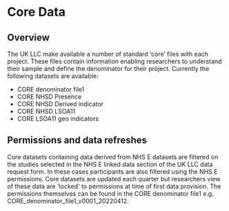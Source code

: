 # Core Data
## Overview
The UK LLC make available a number of standard ‘core’ files with each project. These files contain information enabling researchers to understand their sample and define the denominator for their project. Currently the following datasets are available:

* CORE denominator file1
* CORE NHSD Presence 
* CORE NHSD Derived indicator
* CORE NHSD LSOA11
* CORE LSOA11 geo indicators

## Permissions and data refreshes
Core datasets containing data derived from NHS E datasets are filtered on the studies selected in the NHS E linked data section of the UK LLC data request form. In these cases participants are also filtered using the NHS E permissions. Core datasets are updated each quarter but researchers view of these data are 'locked' to permissions at time of first data provision. The permissions themselves can be found in the CORE denominator file1 e.g. CORE_denominator_file1_v0001_20220412.

